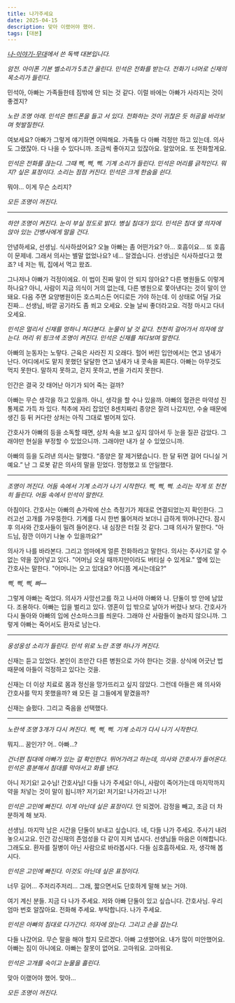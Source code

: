 ```yaml
---
title: 나가주세요
date: 2025-04-15
description: 맞아 이랬어야 했어.
tags: [대본]
---
```


*[나-이야기-무대](https://jagunbae.com/naimu/)에서 쓴 독백 대본입니다.*

*암전. 아이폰 기본 벨소리가 5초간 울린다. 민석은 전화를 받는다. 전화기 너머로 신재의 목소리가 들린다.*

민석아, 아빠는 가족들한테 짐밖에 안 되는 것 같다. 이럴 바에는 아빠가 사라지는 것이 좋겠지?

*노란 조명 아래. 민석은 핸드폰을 들고 서 있다. 전화하는 것이 귀찮은 듯 허공을 바라보며 헛발질한다.*

여보세요? 아빠가 그렇게 얘기하면 어떡해요. 가족들 다 아빠 걱정만 하고 있는데. 의사도 그랬잖아. 다 나을 수 있다니까. 조금씩 좋아지고 있잖아요. 알았어요. 또 전화할게요.

*민석은 전화를 끊는다. 그때 삑, 삑, 삑. 기계 소리가 들린다. 민석은 머리를 긁적인다. 뭐지? 싶은 표정이다. 소리는 점점 커진다. 민석은 크게 한숨을 쉰다.*

뭐야… 이게 무슨 소리지?

*모든 조명이 꺼진다.*

---

*하얀 조명이 켜진다. 눈이 부실 정도로 밝다. 병실 침대가 있다. 민석은 침대 옆 의자에 앉아 있는 간병사에게 말을 건다.*

안녕하세요, 선생님. 식사하셨어요? 오늘 아빠는 좀 어떤가요? 아… 호흡이요… 또 호흡이 문제네. 그래서 의사는 별말 없었나요? 네… 알겠습니다. 선생님은 식사하셨다고 했죠? 네 저는 뭐, 집에서 먹고 왔죠.

그나저나 아빠가 걱정이에요. 이 법이 진짜 말이 안 되지 않아요? 다른 병원들도 이렇게 하나요? 아니, 사람이 지금 의식이 거의 없는데, 다른 병원으로 쫓아낸다는 것이 말이 안 돼요. 다음 주면 요양병원이든 호스피스든 어디로든 가야 하는데. 이 상태로 어딜 가요 진짜… 선생님, 바깥 공기라도 좀 쐬고 오세요. 오늘 날씨 좋더라고요. 걱정 마시고 다녀오세요.

*민석은 멀리서 신재를 멍하니 쳐다본다. 눈물이 날 것 같다. 천천히 걸어가서 의자에 앉는다. 머리 위 핑크색 조명이 켜진다. 민석은 신재를 쳐다보며 말한다.*

아빠의 눈동자는 노랗다. 근육은 사라진 지 오래다. 헐어 버린 입안에서는 연고 냄새가 난다. 어디에서도 맡지 못했던 달달한 연고 냄새가 내 콧속을 찌른다. 아빠는 아무것도 먹지 못한다. 말하지 못하고, 걷지 못하고, 변을 가리지 못한다.

인간은 결국 갓 태어난 아기가 되어 죽는 걸까?

아빠는 무슨 생각을 하고 있을까. 아니, 생각을 할 수나 있을까. 아빠의 혈관은 마약성 진통제로 가득 차 있다. 척추에 자리 잡았던 8센치짜리 종양은 잘려 나갔지만, 수술 때문에 생긴 등 뒤 커다란 상처는 아직 그대로 벌어져 있다.

간호사가 아빠의 등을 소독할 때면, 상처 속을 보고 싶지 않아서 두 눈을 질끈 감았다. 그래야만 현실을 부정할 수 있었으니까. 그래야만 내가 살 수 있었으니까.

아빠의 등을 도려낸 의사는 말했다. “종양은 잘 제거됐습니다. 한 달 뒤면 걸어 다니실 거예요.” 난 그 로봇 같은 의사의 말을 믿었다. 멍청했고 또 안일했다.

---

*조명이 꺼진다. 어둠 속에서 기계 소리가 나기 시작한다. 삑, 삑, 삑. 소리는 작게 또 천천히 들린다. 어둠 속에서 민석이 말한다.*

아침이다. 간호사는 아빠의 손가락에 산소 측정기가 제대로 연결되었는지 확인한다. 그러고선 고개를 갸우뚱한다. 기계를 다시 한번 뚫어져라 보더니 급하게 뛰어나간다. 잠시 후 의사와 간호사들이 밀려 들어온다. 내 심장은 터질 것 같다. 그때 의사가 말한다. "아드님, 잠깐 이야기 나눌 수 있을까요?"

의사가 나를 바라본다. 그리고 엄마에게 얼른 전화하라고 말한다. 의사는 주사기로 알 수 없는 약을 집어넣고 있다. "어머님 오실 때까지만이라도 버티실 수 있게요." 옆에 있는 간호사는 말한다. "어머니는 오고 있대요? 어디쯤 계시는데요?"

*삑, 삑, 삑, 삐––*

그렇게 아빠는 죽었다. 의사가 사망선고를 하고 나서야 아빠와 나. 단둘이 방 안에 남았다. 조용하다. 아빠는 입을 벌리고 있다. 영혼이 입 밖으로 날아가 버렸나 보다. 간호사가 다시 돌아와 아빠의 입에 산소마스크를 씌운다. 그래야 산 사람들이 놀라지 않으니까. 그렇게 아빠는 죽어서도 환자로 남는다.

---

*웅성웅성 소리가 들린다. 민석 위로 노란 조명 하나가 켜진다.*

신재는 듣고 있었다. 본인이 조만간 다른 병원으로 가야 한다는 것을. 상식에 어긋난 법 때문에 아들이 걱정하고 있다는 것을.

신재는 더 이상 치료로 몸과 정신을 망가뜨리고 싶지 않았다.
그런데 아들은 왜 의사와 간호사를 막지 못했을까?
왜 모든 걸 그들에게 맡겼을까?

신재는 슬펐다.
그리고 죽음을 선택했다.

---

*노란색 조명 3개가 다시 켜진다. 삑, 삑, 삑. 기계 소리가 다시 나기 시작한다.*

뭐지… 꿈인가? 어.. 아빠…?

*건너편 침대에 아빠가 있는 걸 확인한다. 뛰어가려고 하는데, 의사와 간호사가 들어온다. 민석은 흥분해서 침대를 막아서고 화를 낸다.*

아니 저기요! 교수님! 간호사님! 다들 나가 주세요! 아니, 사람이 죽어가는데 마지막까지 약을 처넣는 것이 말이 됩니까? 저기요! 저기요! 나가라고! 나가!

*민석은 고민에 빠진다. 이게 아닌데 싶은 표정이다.*
안 되겠어. 감정을 빼고, 조금 더 차분하게 해 보자.

선생님. 마지막 남은 시간을 단둘이 보내고 싶습니다. 네, 다들 나가 주세요. 주사기 내려놓으시고요. 인간 강신재의 존엄성을 다 같이 지켜 냅시다. 선생님들 마음은 이해합니다. 그래도요. 환자를 질병이 아닌 사람으로 바라봅시다. 다들 심호흡하세요. 자, 생각해 봅시다.

*민석은 고민에 빠진다. 이것도 아닌데 싶은 표정이다.*

너무 길어… 주저리주저리… 그래, 짧으면서도 단호하게 말해 보는 거야.

여기 계신 분들. 지금 다 나가 주세요. 저와 아빠 단둘이 있고 싶습니다. 간호사님. 우리 엄마 번호 알잖아요. 전화해 주세요. 부탁합니다. 나가 주세요.

*민석은 아빠의 침대로 다가간다. 의자에 앉는다. 그리고 손을 잡는다.*

다들 나갔어요. 무슨 말을 해야 할지 모르겠다. 아빠 고생했어요. 내가 많이 미안했어요. 아빠는 짐이 아니에요. 아빠는 잘못이 없어요. 고마워요. 고마워요.

*민석은 고개를 숙이고 눈물을 흘린다.*

맞아 이랬어야 했어.
맞아…

*모든 조명이 꺼진다.*